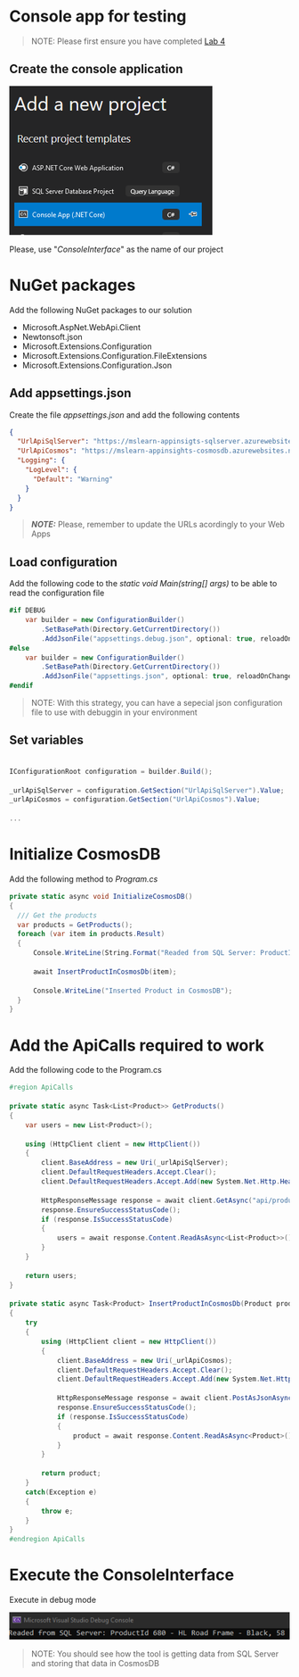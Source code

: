 # Console app for testing

>NOTE: Please first ensure you have completed [Lab 4](Lab4%20-%20ASP.NET%20netCore%203.0%20WebApi%20CosmosDB.md)

## Create the console application

![](Misc/16.png)

Please, use "_ConsoleInterface_" as the name of our project

# NuGet packages

Add the following NuGet packages to our solution

- Microsoft.AspNet.WebApi.Client
- Newtonsoft.json
- Microsoft.Extensions.Configuration
- Microsoft.Extensions.Configuration.FileExtensions
- Microsoft.Extensions.Configuration.Json


## Add appsettings.json

Create the file _appsettings.json_ and add the following contents

```json
{
  "UrlApiSqlServer": "https://mslearn-appinsigts-sqlserver.azurewebsites.net",
  "UrlApiCosmos": "https://mslearn-appinsights-cosmosdb.azurewebsites.net",
  "Logging": {
    "LogLevel": {
      "Default": "Warning"
    }
  }
}
```

>_**NOTE:**_ Please, remember to update the URLs acordingly to your Web Apps

## Load configuration
Add the following code to the _static void Main(string[] args)_ to be able to read the configuration file

```csharp
#if DEBUG
    var builder = new ConfigurationBuilder()
        .SetBasePath(Directory.GetCurrentDirectory())
        .AddJsonFile("appsettings.debug.json", optional: true, reloadOnChange: true);
#else
    var builder = new ConfigurationBuilder()
        .SetBasePath(Directory.GetCurrentDirectory())
        .AddJsonFile("appsettings.json", optional: true, reloadOnChange: true);
#endif
```
>NOTE: With this strategy, you can have a sepecial json configuration file to use with debuggin in your environment

## Set variables

```csharp

IConfigurationRoot configuration = builder.Build();

_urlApiSqlServer = configuration.GetSection("UrlApiSqlServer").Value;
_urlApiCosmos = configuration.GetSection("UrlApiCosmos").Value;

...
```

# Initialize CosmosDB

Add the following method to _Program.cs_

```csharp
private static async void InitializeCosmosDB()
{
  /// Get the products
  var products = GetProducts();
  foreach (var item in products.Result)
  {
      Console.WriteLine(String.Format("Readed from SQL Server: ProductId {0} - {1}", item.ProductId, item.Name));

      await InsertProductInCosmosDb(item);

      Console.WriteLine("Inserted Product in CosmosDB");
  }
}
```

# Add the ApiCalls required to work

Add the following code to the Program.cs

```csharp
#region ApiCalls

private static async Task<List<Product>> GetProducts()
{
    var users = new List<Product>();

    using (HttpClient client = new HttpClient())
    {
        client.BaseAddress = new Uri(_urlApiSqlServer);
        client.DefaultRequestHeaders.Accept.Clear();
        client.DefaultRequestHeaders.Accept.Add(new System.Net.Http.Headers.MediaTypeWithQualityHeaderValue("application/json"));

        HttpResponseMessage response = await client.GetAsync("api/products");
        response.EnsureSuccessStatusCode();
        if (response.IsSuccessStatusCode)
        {
            users = await response.Content.ReadAsAsync<List<Product>>();
        }
    }

    return users;
}

private static async Task<Product> InsertProductInCosmosDb(Product product)
{
    try
    {
        using (HttpClient client = new HttpClient())
        {
            client.BaseAddress = new Uri(_urlApiCosmos);
            client.DefaultRequestHeaders.Accept.Clear();
            client.DefaultRequestHeaders.Accept.Add(new System.Net.Http.Headers.MediaTypeWithQualityHeaderValue("application/json"));

            HttpResponseMessage response = await client.PostAsJsonAsync("api/products/postproduct/", product);
            response.EnsureSuccessStatusCode();
            if (response.IsSuccessStatusCode)
            {
                product = await response.Content.ReadAsAsync<Product>();
            }
        }

        return product;
    }
    catch(Exception e)
    {
        throw e;
    }
}
#endregion ApiCalls
```

# Execute the ConsoleInterface

Execute in debug mode

![](Misc/test-execution.png)

>NOTE: You should see how the tool is getting data from SQL Server and storing that data in CosmosDB